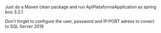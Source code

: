 Just do a Maven clean package and run ApiPlataformaApplication as spring boo 3.2.1

Don't forget to configure the user, password and IP:PORT adress to conect to SQL Server 2019
